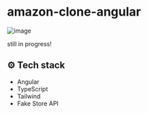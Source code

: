 # amazon-clone-angular

![image](https://user-images.githubusercontent.com/88569965/232661729-b3d97357-d327-4bf6-bffd-8bf4a85dfeed.png)

still in progress!

## ⚙️ Tech stack
- Angular
- TypeScript
- Tailwind
- Fake Store API
